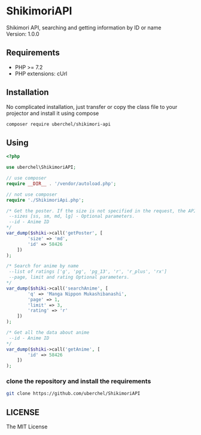 # ShikimoriAPI
Shikimori API, searching and getting information by ID or name  
Version: 1.0.0  


## Requirements
- PHP >= 7.2
- PHP extensions: cUrl 


## Installation
No complicated installation, just transfer or copy the class file to your projector and install it using compose
```bash
composer require uberchel/shikimori-api
```

## Using
```php
<?php

use uberchel\ShikimoriAPI;

// use composer
require __DIR__ . '/vendor/autoload.php';

// not use composer
require './ShikimoriApi.php';

/* Get the poster. If the size is not specified in the request, the API returns an array with all sizes.
 --sizes [ss, sm, md, lg] - Optional parameters.
 --id - Anime ID
*/
var_dump($shiki->call('getPoster', [
        'size' => 'md', 
        'id' => 58426
    ])
);

/* Search for anime by name
 --list of ratings ['g', 'pg', 'pg_13', 'r', 'r_plus', 'rx']
 --page, limit and rating Optional parameters.
*/
var_dump($shiki->call('searchAnime', [
        'q' => 'Manga Nippon Mukashibanashi',
        'page' => 1,
        'limit' => 3,
        'rating' => 'r'
    ])
);

/* Get all the data about anime
 --id - Anime ID
*/
var_dump($shiki->call('getAnime', [
        'id' => 58426
    ])
);

```

### clone the repository and install the requirements
```bash
git clone https://github.com/uberchel/ShikimoriAPI
```

## LICENSE
The MIT License
